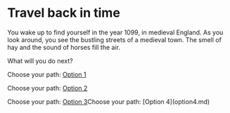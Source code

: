 # Travel back in time

You wake up to find yourself in the year 1099, in medieval England. As you look around, you see the bustling streets of a medieval town. The smell of hay and the sound of horses fill the air.

What will you do next?




Choose your path: [Option 1](option1.md)

Choose your path: [Option 2](option2.md)

Choose your path: [Option 3](option3.md)C h o o s e   y o u r   p a t h :   [ O p t i o n   4 ] ( o p t i o n 4 . m d )  
 